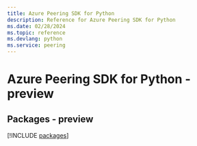 ```yaml
---
title: Azure Peering SDK for Python
description: Reference for Azure Peering SDK for Python
ms.date: 02/28/2024
ms.topic: reference
ms.devlang: python
ms.service: peering
---
```

# Azure Peering SDK for Python - preview
## Packages - preview
[!INCLUDE [packages](peering-index.md)]